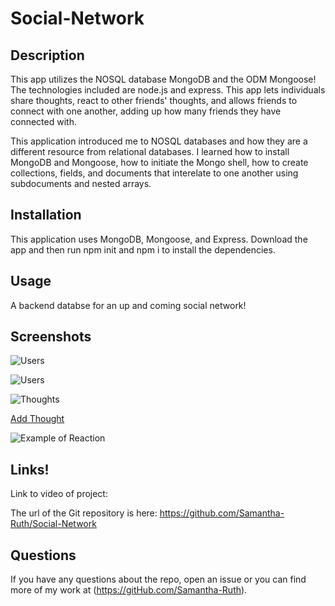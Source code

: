 # Social-Network


## Description
This app utilizes the NOSQL database MongoDB and the ODM Mongoose!  The technologies included are node.js and express. This app lets individuals share thoughts, react to other friends' thoughts, and allows friends to connect with one another, adding up how many friends they have connected with. 

This application introduced me to NOSQL databases and how they are a different resource from relational databases.  I learned how to install MongoDB and Mongoose, how to initiate the Mongo shell, how to create collections, fields, and documents that interelate to one another using subdocuments and nested arrays.

## Installation
This application uses MongoDB, Mongoose, and Express.  Download the app and then run npm init and npm i to install the dependencies. 

## Usage
A backend databse for an up and coming social network! 

## Screenshots

![Users](https://user-images.githubusercontent.com/64170123/185841509-ef1a2456-1de1-4cb0-923b-39c33ac98db5.jpg)

![Users](https://user-images.githubusercontent.com/64170123/185841513-7e2020d5-b6e3-4ae9-9424-00cc7e9bedf7.jpg)

![Thoughts](https://user-images.githubusercontent.com/64170123/185841518-7a161e84-f5b0-467e-b32e-4bebc2b5f76b.jpg)

[Add Thought](https://user-images.githubusercontent.com/64170123/185841523-b1efaf84-ef2e-43f3-8497-7b0b5518abec.jpg)

![Example of Reaction](https://user-images.githubusercontent.com/64170123/185841547-9afcb683-73e5-4ed8-90b0-aead9750032d.jpg)

## Links!



Link to video of project: 


The url of the Git repository is here: https://github.com/Samantha-Ruth/Social-Network


## Questions

If you have any questions about the repo, open an issue or you can find more of my work at (https://gitHub.com/Samantha-Ruth).
